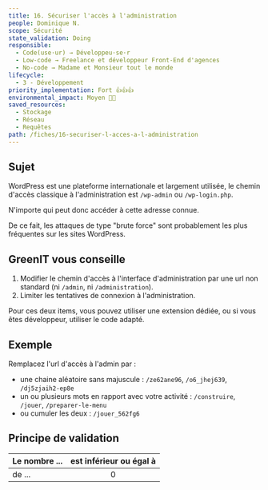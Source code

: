 ```yaml
---
title: 16. Sécuriser l'accès à l'administration
people: Dominique N.
scope: Sécurité
state_validation: Doing
responsible: 
  - Code(use·ur) → Développeu·se·r
  - Low-code → Freelance et développeur Front-End d'agences
  - No-code → Madame et Monsieur tout le monde
lifecycle: 
  - 3 - Développement
priority_implementation: Fort 👍👍👍
environmental_impact: Moyen 🌱🌱
saved_resources: 
  - Stockage
  - Réseau
  - Requêtes
path: /fiches/16-securiser-l-acces-a-l-administration
---
```


## Sujet

WordPress est une plateforme internationale et largement utilisée, le chemin d'accès classique à l'administration est `/wp-admin` ou `/wp-login.php`.

N'importe qui peut donc accéder à cette adresse connue.

De ce fait, les attaques de type "brute force" sont probablement les plus fréquentes sur les sites WordPress.

## GreenIT vous conseille

1.  Modifier le chemin d'accès à l'interface d'administration par une url non standard (ni `/admin`, ni `/administration`).
2.  Limiter les tentatives de connexion à l'administration.

Pour ces deux items, vous pouvez utiliser une extension dédiée, ou si vous êtes développeur, utiliser le code adapté.

## Exemple

Remplacez l'url d'accès à l'admin par :

- une chaine aléatoire sans majuscule : `/ze62ane96`, `/o6_jhej639`, `/dj5zjaih2-ep8e`
- un ou plusieurs mots en rapport avec votre activité : `/construire`, `/jouer`, `/preparer-le-menu`
- ou cumuler les deux : `/jouer_562fg6`

## Principe de validation

| Le nombre ... | est inférieur ou égal à |
| ------------- | :---------------------: |
| de ...        |            0            |
